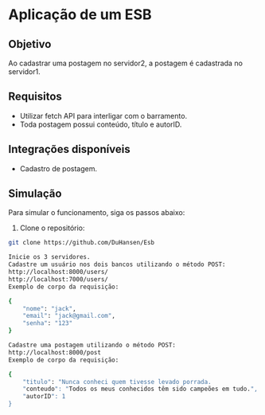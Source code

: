 # Aplicação de um ESB

## Objetivo
Ao cadastrar uma postagem no servidor2, a postagem é cadastrada no servidor1.

## Requisitos
- Utilizar fetch API para interligar com o barramento.
- Toda postagem possui conteúdo, título e autorID.

## Integrações disponíveis
- Cadastro de postagem.

## Simulação
Para simular o funcionamento, siga os passos abaixo:

1. Clone o repositório:
```bash
git clone https://github.com/DuHansen/Esb

Inicie os 3 servidores.
Cadastre um usuário nos dois bancos utilizando o método POST:
http://localhost:8000/users/
http://localhost:7000/users/
Exemplo de corpo da requisição:

{
    "nome": "jack",
    "email": "jack@gmail.com",
    "senha": "123"
}

Cadastre uma postagem utilizando o método POST:
http://localhost:8000/post
Exemplo de corpo da requisição:

{
    "titulo": "Nunca conheci quem tivesse levado porrada.
    "conteudo": "Todos os meus conhecidos têm sido campeões em tudo.",
    "autorID": 1
}

